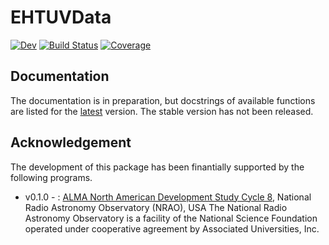 # EHTUVData
[![Dev](https://img.shields.io/badge/docs-dev-blue.svg)](https://ehtjulia.github.io/EHTUVData.jl/dev/)
[![Build Status](https://github.com/ehtjulia/EHTUVData.jl/actions/workflows/CI.yml/badge.svg?branch=main)](https://github.com/ehtjulia/EHTUVData.jl/actions/workflows/CI.yml?query=branch%3Amain)
[![Coverage](https://codecov.io/gh/ehtjulia/EHTUVData.jl/branch/main/graph/badge.svg)](https://codecov.io/gh/ehtjulia/EHTUVData.jl)

## Documentation
The documentation is in preparation, but docstrings of available functions are listed for the [latest](https://ehtjulia.github.io/EHTUVData.jl/dev) version. The stable version has not been released. 

## Acknowledgement
The development of this package has been finantially supported by the following programs.
- v0.1.0 - : [ALMA North American Development Study Cycle 8](https://science.nrao.edu/facilities/alma/science_sustainability/alma-develop-history), National Radio Astronomy Observatory (NRAO), USA
The National Radio Astronomy Observatory is a facility of the National Science Foundation operated under cooperative agreement by Associated Universities, Inc.